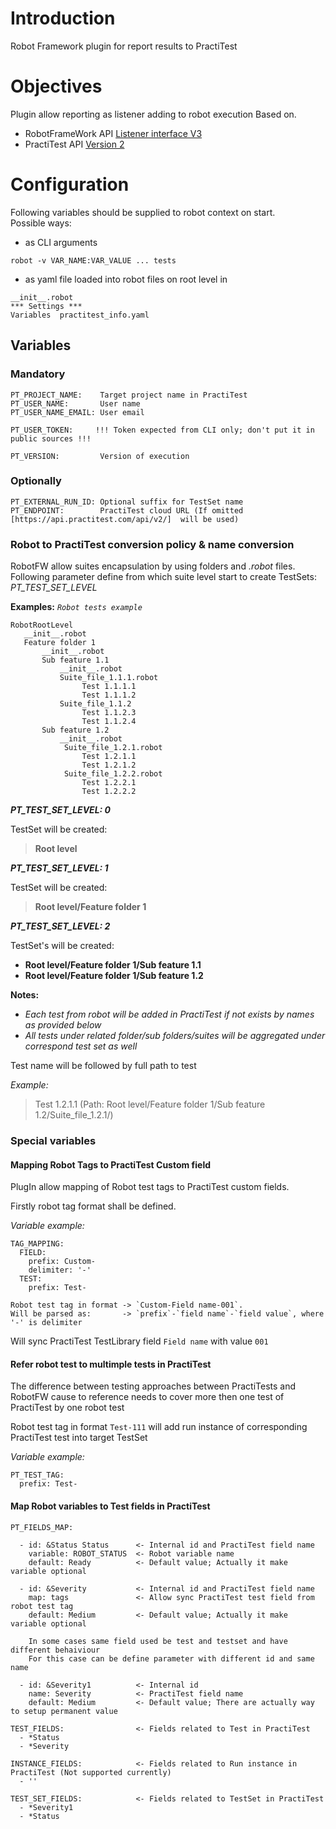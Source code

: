 # Introduction
Robot Framework plugin for report results to PractiTest

# Objectives
Plugin allow reporting as listener adding to robot execution
Based on.
* RobotFrameWork API  [Listener interface V3](http://robotframework.org/robotframework/latest/RobotFrameworkUserGuide.html#listener-version-3) 
* PractiTest API      [Version 2](https://www.practitest.com/api-v2/)

# Configuration

Following variables should be supplied to robot context on start.\
Possible ways:
- as CLI arguments
~~~
robot -v VAR_NAME:VAR_VALUE ... tests
~~~
- as yaml file loaded into robot files on root level in 
~~~
__init__.robot
*** Settings ***
Variables  practitest_info.yaml

~~~

## Variables
### Mandatory
~~~
PT_PROJECT_NAME:    Target project name in PractiTest
PT_USER_NAME:       User name
PT_USER_NAME_EMAIL: User email

PT_USER_TOKEN:     !!! Token expected from CLI only; don't put it in public sources !!!

PT_VERSION:         Version of execution
~~~
### Optionally
~~~
PT_EXTERNAL_RUN_ID: Optional suffix for TestSet name
PT_ENDPOINT:        PractiTest cloud URL (If omitted [https://api.practitest.com/api/v2/]  will be used) 
~~~

### Robot to PractiTest conversion policy & name conversion
RobotFW allow suites encapsulation by using folders and _.robot_ files.\
Following parameter define from which suite level start to create TestSets: _PT_TEST_SET_LEVEL_

__Examples:__
*`Robot tests example`*
~~~
RobotRootLevel
   __init__.robot
   Feature folder 1
       __init__.robot
       Sub feature 1.1
           __init__.robot
           Suite_file_1.1.1.robot
                Test 1.1.1.1
                Test 1.1.1.2
           Suite_file_1.1.2
                Test 1.1.2.3
                Test 1.1.2.4
       Sub feature 1.2
           __init__.robot
            Suite_file_1.2.1.robot
                Test 1.2.1.1
                Test 1.2.1.2
            Suite_file_1.2.2.robot
                Test 1.2.2.1
                Test 1.2.2.2
~~~

__*PT_TEST_SET_LEVEL: 0*__

TestSet will be created: 
>__Root level__


__*PT_TEST_SET_LEVEL: 1*__
 
TestSet will be created:
> __Root level/Feature folder 1__

__*PT_TEST_SET_LEVEL: 2*__
 
TestSet's will be created:
- __Root level/Feature folder 1/Sub feature 1.1__
-  __Root level/Feature folder 1/Sub feature 1.2__

__Notes:__ 
- _Each test from robot will be added in PractiTest if not exists by names as provided below_
- _All tests under related folder/sub folders/suites will be aggregated under correspond test set as well_

Test name will be followed by full path to test 

*Example:*

> Test 1.2.1.1 (Path: Root level/Feature folder 1/Sub feature 1.2/Suite_file_1.2.1/)

### Special variables
#### Mapping Robot Tags to PractiTest Custom field
PlugIn allow mapping of Robot test tags to PractiTest custom fields.

Firstly robot tag format shall be defined.

*Variable example:*
~~~
TAG_MAPPING:
  FIELD:
    prefix: Custom-
    delimiter: '-'  
  TEST:
    prefix: Test-
~~~
~~~
Robot test tag in format -> `Custom-Field name-001`.
Will be parsed as:       -> `prefix`-`field name`-`field value`, where '-' is delimiter
~~~
Will sync PractiTest TestLibrary field `Field name` with value `001`

#### Refer robot test to multimple tests in PractiTest
The difference between testing approaches between  PractiTests and RobotFW cause to reference needs to cover more then one test of PractiTest by one robot test

Robot test tag in format `Test-111` will add run instance of corresponding PractiTest test into target TestSet 

*Variable example:*
~~~
PT_TEST_TAG:
  prefix: Test-
~~~

#### Map Robot variables to Test fields in PractiTest

~~~
PT_FIELDS_MAP:

  - id: &Status Status      <- Internal id and PractiTest field name
    variable: ROBOT_STATUS  <- Robot variable name
    default: Ready          <- Default value; Actually it make variable optional

  - id: &Severity           <- Internal id and PractiTest field name
    map: tags               <- Allow sync PractiTest test field from robot test tag
    default: Medium         <- Default value; Actually it make variable optional
    
    In some cases same field used be test and testset and have different behaiviour
    For this case can be define parameter with different id and same name
    
  - id: &Severity1          <- Internal id
    name: Severity          <- PractiTest field name
    default: Medium         <- Default value; There are actually way to setup permanent value

TEST_FIELDS:                <- Fields related to Test in PractiTest
  - *Status
  - *Severity

INSTANCE_FIELDS:            <- Fields related to Run instance in PractiTest (Not supported currently)
  - ''

TEST_SET_FIELDS:            <- Fields related to TestSet in PractiTest
  - *Severity1
  - *Status
~~~

